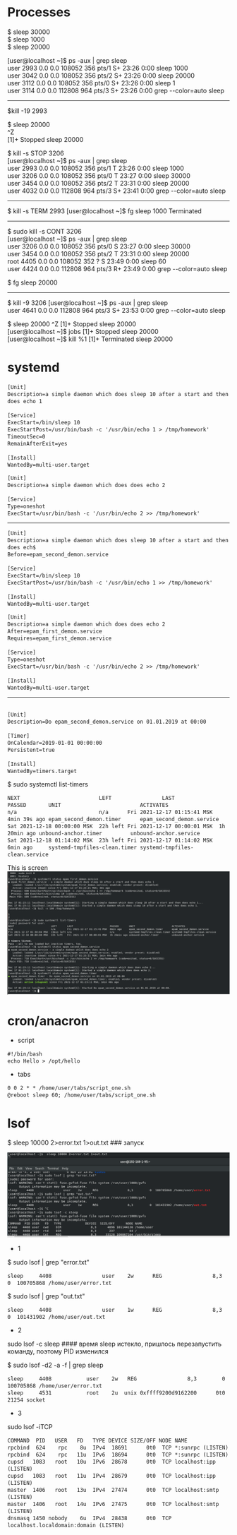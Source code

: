 # Processes

$ sleep 30000 <br/>
$ sleep 1000 <br/>
$ sleep 20000 <br/>

[user@localhost ~]$ ps -aux | grep sleep <br/>
user       2993  0.0  0.0 108052   356 pts/1    S+   23:26   0:00 sleep 1000 <br/>
user       3042  0.0  0.0 108052   356 pts/2    S+   23:26   0:00 sleep 20000 <br/>
user       3112  0.0  0.0 108052   356 pts/0    S+   23:26   0:00 sleep 1 <br/>
user       3114  0.0  0.0 112808   964 pts/3    S+   23:26   0:00 grep --color=auto sleep <br/>


------------------------
$kill -19 2993 <br/>

$ sleep 20000 <br/>
^Z <br/>
[1]+  Stopped                 sleep 20000  <br/>


$ kill -s STOP 3206 <br/>
[user@localhost ~]$ ps -aux | grep sleep <br/>
user       2993  0.0  0.0 108052   356 pts/1    T    23:26   0:00 sleep 1000  <br/>
user       3206  0.0  0.0 108052   356 pts/0    T    23:27   0:00 sleep 30000 <br/>
user       3454  0.0  0.0 108052   356 pts/2    T    23:31   0:00 sleep 20000 <br/>
user       4032  0.0  0.0 112808   964 pts/3    S+   23:41   0:00 grep --color=auto sleep <br/>


---------------------
$ kill  -s TERM 2993
[user@localhost ~]$ fg
sleep 1000
Terminated

---------------------
 
$ sudo kill -s CONT 3206 <br/>
[user@localhost ~]$ ps -aux | grep sleep <br/>
user       3206  0.0  0.0 108052   356 pts/0    S    23:27   0:00 sleep 30000  <br/>
user       3454  0.0  0.0 108052   356 pts/2    T    23:31   0:00 sleep 20000 <br/>
root       4405  0.0  0.0 108052   352 ?        S    23:49   0:00 sleep 60 <br/>
user       4424  0.0  0.0 112808   964 pts/3    R+   23:49   0:00 grep --color=auto sleep <br/>

$ fg
sleep 20000


------------------

$ kill -9 3206
[user@localhost ~]$ ps -aux | grep sleep <br/> 
user       4641  0.0  0.0 112808   964 pts/3    S+   23:53   0:00 grep --color=auto sleep <br/>


$ sleep 20000
^Z
[1]+  Stopped                 sleep 20000 <br/>
[user@localhost ~]$ jobs
[1]+  Stopped                 sleep 20000 <br/>
[user@localhost ~]$ kill %1
[1]+  Terminated              sleep 20000 <br/>


# systemd

```
[Unit]
Description=a simple daemon which does sleep 10 after a start and then does echo 1

[Service]
ExecStart=/bin/sleep 10
ExecStartPost=/usr/bin/bash -c '/usr/bin/echo 1 > /tmp/homework'
TimeoutSec=0
RemainAfterExit=yes

[Install]
WantedBy=multi-user.target
```


```
[Unit]
Description=a simple daemon which does does echo 2

[Service]
Type=oneshot
ExecStart=/usr/bin/bash -c '/usr/bin/echo 2 >> /tmp/homework'
```
---------------
```
[Unit]
Description=a simple daemon which does sleep 10 after a start and then does ech$
Before=epam_second_demon.service

[Service]
ExecStart=/bin/sleep 10
ExecStartPost=/usr/bin/bash -c '/usr/bin/echo 1 >> /tmp/homework'

[Install]
WantedBy=multi-user.target
```


```
[Unit]
Description=a simple daemon which does does echo 2
After=epam_first_demon.service
Requires=epam_first_demon.service

[Service]
Type=oneshot
ExecStart=/usr/bin/bash -c '/usr/bin/echo 2 >> /tmp/homework'

[Install]
WantedBy=multi-user.target
```
--------------

```

[Unit]
Description=Do epam_second_demon.service on 01.01.2019 at 00:00

[Timer]
OnCalendar=2019-01-01 00:00:00
Persistent=true

[Install]
WantedBy=timers.target
```
$ sudo systemctl list-timers  <br/>

```
NEXT                         LEFT                LAST                         PASSED       UNIT                         ACTIVATES 
n/a                          n/a      Fri 2021-12-17 01:15:41 MSK  4min 39s ago epam_second_demon.timer      epam_second_demon.service
Sat 2021-12-18 00:00:00 MSK  22h left Fri 2021-12-17 00:00:01 MSK  1h 20min ago unbound-anchor.timer         unbound-anchor.service
Sat 2021-12-18 01:14:02 MSK  23h left Fri 2021-12-17 01:14:02 MSK  6min ago     systemd-tmpfiles-clean.timer systemd-tmpfiles-clean.service
```
This is screen ![image](./images/screen%20_%20hw_5.png)

# cron/anacron
- script
```
#!/bin/bash
echo Hello > /opt/hello
```
- tabs

```
0 0 2 * * /home/user/tabs/script_one.sh
@reboot sleep 60; /home/user/tabs/script_one.sh
```
# lsof

$ sleep 10000 2>error.txt 1>out.txt  ### запуск

![image](./images/sleep_ex_5.png)

- 1

$ sudo lsof | grep "error.txt"

```
sleep     4408                user    2w      REG                8,3         0  100705868 /home/user/error.txt
```

$ sudo lsof | grep "out.txt"

```
sleep     4408                user    1w      REG                8,3         0  101431902 /home/user/out.txt
```

- 2

sudo lsof -c sleep   #### время sleep истекло, пришлось перезапустить команду, поэтому PID изменился

$ sudo lsof -d2 -a -f | grep sleep

```
sleep     4408           user    2w   REG                8,3        0 100705868 /home/user/error.txt
sleep     4531           root    2u  unix 0xffff9200d9162200      0t0     21254 socket
```

- 3

sudo lsof -iTCP

```
COMMAND  PID   USER   FD   TYPE DEVICE SIZE/OFF NODE NAME
rpcbind  624    rpc    8u  IPv4  18691      0t0  TCP *:sunrpc (LISTEN)
rpcbind  624    rpc   11u  IPv6  18694      0t0  TCP *:sunrpc (LISTEN)
cupsd   1083   root   10u  IPv6  28678      0t0  TCP localhost:ipp (LISTEN)
cupsd   1083   root   11u  IPv4  28679      0t0  TCP localhost:ipp (LISTEN)
master  1406   root   13u  IPv4  27474      0t0  TCP localhost:smtp (LISTEN)
master  1406   root   14u  IPv6  27475      0t0  TCP localhost:smtp (LISTEN)
dnsmasq 1450 nobody    6u  IPv4  28438      0t0  TCP localhost.localdomain:domain (LISTEN)
```
